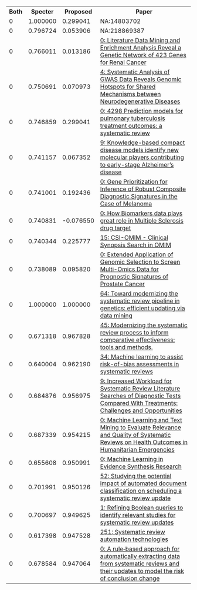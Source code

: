 <html><table><tr>
<th>Both</th>
<th>Specter</th>
<th>Proposed</th>
<th>Paper</th>
</tr>
<tr>
<td>0</td>
<td>1.000000</td>
<td>0.299041</td>
<td>NA:14803702</td>
</tr>
<tr>
<td>0</td>
<td>0.796724</td>
<td>0.053906</td>
<td>NA:218869387</td>
</tr>
<tr>
<td>0</td>
<td>0.766011</td>
<td>0.013186</td>
<td><a href="https://www.semanticscholar.org/paper/669e27fecd3a7688329d11d1826e713ec816dadb">0: Literature Data Mining and Enrichment Analysis Reveal a Genetic Network of 423 Genes for Renal Cancer</a></td>
</tr>
<tr>
<td>0</td>
<td>0.750691</td>
<td>0.070973</td>
<td><a href="https://www.semanticscholar.org/paper/4198c05159ca223f3f79703e285729509ce6585c">4: Systematic Analysis of GWAS Data Reveals Genomic Hotspots for Shared Mechanisms between Neurodegenerative Diseases</a></td>
</tr>
<tr>
<td>0</td>
<td>0.746859</td>
<td>0.299041</td>
<td><a href="https://www.semanticscholar.org/paper/9f26d7b7aaa17082739a171ae72b3e4c403f5e2c">0: 4298 Prediction models for pulmonary tuberculosis treatment outcomes: a systematic review</a></td>
</tr>
<tr>
<td>0</td>
<td>0.741157</td>
<td>0.067352</td>
<td><a href="https://www.semanticscholar.org/paper/91b934ca14da04f6f5c57222ea066269a2c34cbb">9: Knowledge-based compact disease models identify new molecular players contributing to early-stage Alzheimer’s disease</a></td>
</tr>
<tr>
<td>0</td>
<td>0.741001</td>
<td>0.192436</td>
<td><a href="https://www.semanticscholar.org/paper/a61793f2cca16ddd2c52b78072f44152251bfdc4">0: Gene Prioritization for Inference of Robust Composite Diagnostic Signatures in the Case of Melanoma</a></td>
</tr>
<tr>
<td>0</td>
<td>0.740831</td>
<td>-0.076550</td>
<td><a href="https://www.semanticscholar.org/paper/d0f92a6392df074618be472f6efe6484e8583509">0: How Biomarkers data plays great role in Multiple Sclerosis drug target</a></td>
</tr>
<tr>
<td>0</td>
<td>0.740344</td>
<td>0.225777</td>
<td><a href="https://www.semanticscholar.org/paper/8ada4fedeaacc41fe43ba1dccfc598ce78680de9">15: CSI-OMIM - Clinical Synopsis Search in OMIM</a></td>
</tr>
<tr>
<td>0</td>
<td>0.738089</td>
<td>0.095820</td>
<td><a href="https://www.semanticscholar.org/paper/19046e842aff127d12dc5993a27b8c6b9106c794">0: Extended Application of Genomic Selection to Screen Multi-Omics Data for Prognostic Signatures of Prostate Cancer</a></td>
</tr>
<tr>
<td>0</td>
<td>1.000000</td>
<td>1.000000</td>
<td><a href="https://www.semanticscholar.org/paper/3cd74ba47376ddef505672d255a99917048ec1a5">64: Toward modernizing the systematic review pipeline in genetics: efficient updating via data mining</a></td>
</tr>
<tr>
<td>0</td>
<td>0.671318</td>
<td>0.967828</td>
<td><a href="https://www.semanticscholar.org/paper/899f18f445ea39dedd504228a32c91ab24e71bdf">45: Modernizing the systematic review process to inform comparative effectiveness: tools and methods.</a></td>
</tr>
<tr>
<td>0</td>
<td>0.640004</td>
<td>0.962190</td>
<td><a href="https://www.semanticscholar.org/paper/780ace0a5d9096a03ac9e797b961a589b3026515">34: Machine learning to assist risk-of-bias assessments in systematic reviews</a></td>
</tr>
<tr>
<td>0</td>
<td>0.684876</td>
<td>0.956975</td>
<td><a href="https://www.semanticscholar.org/paper/93b02cf51ea6518798b610abe60f869b86d18a69">9: Increased Workload for Systematic Review Literature Searches of Diagnostic Tests Compared With Treatments: Challenges and Opportunities</a></td>
</tr>
<tr>
<td>0</td>
<td>0.687339</td>
<td>0.954215</td>
<td><a href="https://www.semanticscholar.org/paper/50d749cb24d0e044a2746fd963e719c612da6eef">0: Machine Learning and Text Mining to Evaluate Relevance and Quality of Systematic Reviews on Health Outcomes in Humanitarian Emergencies</a></td>
</tr>
<tr>
<td>0</td>
<td>0.655608</td>
<td>0.950991</td>
<td><a href="https://www.semanticscholar.org/paper/4c8828ded8acf0293661f9466383bd8a7826f92a">0: Machine Learning in Evidence Synthesis Research</a></td>
</tr>
<tr>
<td>0</td>
<td>0.701991</td>
<td>0.950126</td>
<td><a href="https://www.semanticscholar.org/paper/930926b14fe4de8a7adcf94772e19a4a683de9dd">52: Studying the potential impact of automated document classification on scheduling a systematic review update</a></td>
</tr>
<tr>
<td>0</td>
<td>0.700697</td>
<td>0.949625</td>
<td><a href="https://www.semanticscholar.org/paper/b4efbb5601a4daaf092f9d78a6bd254a12685db9">1: Refining Boolean queries to identify relevant studies for systematic review updates</a></td>
</tr>
<tr>
<td>0</td>
<td>0.617398</td>
<td>0.947528</td>
<td><a href="https://www.semanticscholar.org/paper/5f9e948be446694c925aad687973936cf18571a8">251: Systematic review automation technologies</a></td>
</tr>
<tr>
<td>0</td>
<td>0.678584</td>
<td>0.947064</td>
<td><a href="https://www.semanticscholar.org/paper/88a41d5b8f6c960e03afe1b520de4496b85c7437">0: A rule‐based approach for automatically extracting data from systematic reviews and their updates to model the risk of conclusion change</a></td>
</tr>
</table></html>
